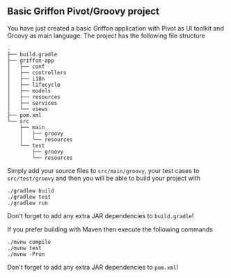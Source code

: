 Basic Griffon Pivot/Groovy project
----------------------------------

You have just created a basic Griffon application with Pivot as UI toolkit
and Groovy as main language. The project has the following file structure

    .
    ├── build.gradle
    ├── griffon-app
    │   ├── conf
    │   ├── controllers
    │   ├── i18n
    │   ├── lifecycle
    │   ├── models
    │   ├── resources
    │   ├── services
    │   └── views
    ├── pom.xml
    └── src
        ├── main
        │   ├── groovy
        │   └── resources
        └── test
            ├── groovy
            └── resources

Simply add your source files to `src/main/groovy`, your test cases to
`src/test/groovy` and then you will be able to build your project with

    ./gradlew build
    ./gradlew test
    ./gradlew run

Don't forget to add any extra JAR dependencies to `build.gradle`!

If you prefer building with Maven then execute the following commands

    ./mvnw compile
    ./mvnw test
    ./mvnw -Prun

Don't forget to add any extra JAR dependencies to `pom.xml`!
